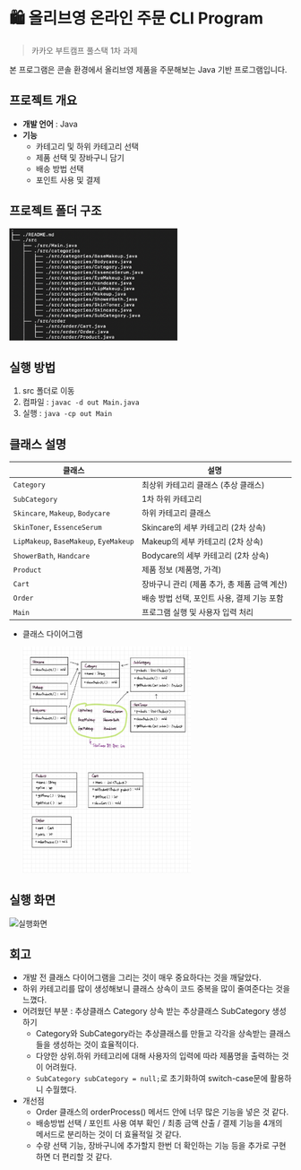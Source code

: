 # 🛍️ 올리브영 온라인 주문 CLI Program

> 카카오 부트캠프 풀스택 1차 과제


본 프로그램은 콘솔 환경에서 올리브영 제품을 주문해보는 Java 기반 프로그램입니다.


## 프로젝트 개요
- **개발 언어** : Java
- **기능**
  - 카테고리 및 하위 카테고리 선택
  - 제품 선택 및 장바구니 담기
  - 배송 방법 선택
  - 포인트 사용 및 결제

## 프로젝트 폴더 구조
<img src="img/CLI_file_tree.png" width="300" height="200"/>

## 실행 방법
1. src 폴더로 이동
2. 컴파일 : `javac -d out Main.java`
3. 실행 : `java -cp out Main`

## 클래스 설명
| 클래스                              | 설명                          |
|----------------------------------|-----------------------------|
| `Category`                        | 최상위 카테고리 클래스 (추상 클래스)       |
| `SubCategory`                     | 1차 하위 카테고리                  |
| `Skincare`, `Makeup`, `Bodycare`      | 하위 카테고리 클래스                 |
| `SkinToner`, `EssenceSerum`         | Skincare의 세부 카테고리 (2차 상속)   |
| `LipMakeup`, `BaseMakeup`, `EyeMakeup` | Makeup의 세부 카테고리 (2차 상속)     |
| `ShowerBath`, `Handcare`            | Bodycare의 세부 카테고리 (2차 상속)   |
| `Product`                          | 제품 정보 (제품명, 가격)             |
| `Cart`                            | 장바구니 관리 (제품 추가, 총 제품 금액 계산) |
| `Order`                            | 배송 방법 선택, 포인트 사용, 결제 기능 포함  |
| `Main`                             | 프로그램 실행 및 사용자 입력 처리         |

- 클래스 다이어그램

  <img src="img/CLI_diagram_1.jpeg" width="300" height="200"/>
  <img src="img/CLI_diagram_2.jpeg" width="300" height="200"/>

## 실행 화면
![실행화면](img/CLI_run_screen_final.gif)

## 회고
- 개발 전 클래스 다이어그램을 그리는 것이 매우 중요하다는 것을 깨달았다.
- 하위 카테고리를 많이 생성해보니 클래스 상속이 코드 중복을 많이 줄여준다는 것을 느꼈다.
- 어려웠던 부분 : 추상클래스 Category 상속 받는 추상클래스 SubCategory 생성하기
  - Category와 SubCategory라는 추상클래스를 만들고 각각을 상속받는 클래스들을 생성하는 것이 효율적이다.
  - 다양한 상위.하위 카테고리에 대해 사용자의 입력에 따라 제품명을 출력하는 것이 어려웠다.
  - `SubCategory subCategory = null;`로 초기화하여 switch-case문에 활용하니 수월했다.
- 개선점
  - Order 클래스의 orderProcess() 메서드 안에 너무 많은 기능을 넣은 것 같다.
  - 배송방법 선택 / 포인트 사용 여부 확인 / 최종 금액 산출 / 결제 기능을 4개의 메서드로 분리하는 것이 더 효율적일 것 같다.
  - 수량 선택 기능, 장바구니에 추가할지 한번 더 확인하는 기능 등을 추가로 구현하면 더 편리할 것 같다.